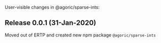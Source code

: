 User-visible changes in @agoric/sparse-ints:

## Release 0.0.1 (31-Jan-2020)

Moved out of ERTP and created new npm package `@agoric/sparse-ints`
